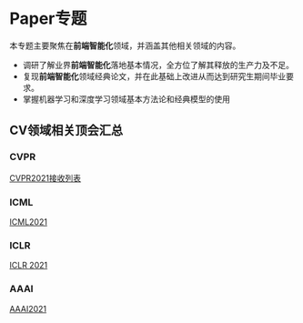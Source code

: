 # Paper专题


本专题主要聚焦在**前端智能化**领域，并涵盖其他相关领域的内容。

- 调研了解业界**前端智能化**落地基本情况，全方位了解其释放的生产力及不足。
- 复现**前端智能化**领域经典论文，并在此基础上改进从而达到研究生期间毕业要求。
- 掌握机器学习和深度学习领域基本方法论和经典模型的使用

## CV领域相关顶会汇总

###  CVPR

[CVPR2021接收列表](https://openaccess.thecvf.com/CVPR2021?day=2021-06-21)

###  ICML

[ICML2021](https://icml.cc/Conferences/2021/AcceptedPapersInitial)


###  ICLR

[ICLR 2021](https://openreview.net/group?id=ICLR.cc/2021/Conference)


### AAAI

[AAAI2021](https://aaai.org/Conferences/AAAI-21/)